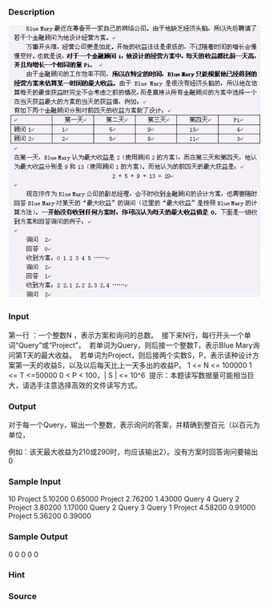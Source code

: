 
### Description
![](/JudgeOnline/images/1568.jpg)
### Input
第一行 ：一个整数N ，表示方案和询问的总数。 
接下来N行，每行开头一个单词“Query”或“Project”。 
若单词为Query，则后接一个整数T，表示Blue Mary询问第T天的最大收益。 
若单词为Project，则后接两个实数S，P，表示该种设计方案第一天的收益S，以及以后每天比上一天多出的收益P。
1 <= N <= 100000 1 <= T <=50000 0 < P < 100，| S | <= 10^6 
提示：本题读写数据量可能相当巨大，请选手注意选择高效的文件读写方式。
### Output
对于每一个Query，输出一个整数，表示询问的答案，并精确到整百元（以百元为单位，

例如：该天最大收益为210或290时，均应该输出2）。没有方案时回答询问要输出0
### Sample Input
10
Project 5.10200 0.65000
Project 2.76200 1.43000
Query 4
Query 2
Project 3.80200 1.17000
Query 2
Query 3
Query 1
Project 4.58200 0.91000
Project 5.36200 0.39000
### Sample Output
0
0
0
0
0
### Hint

### Source
